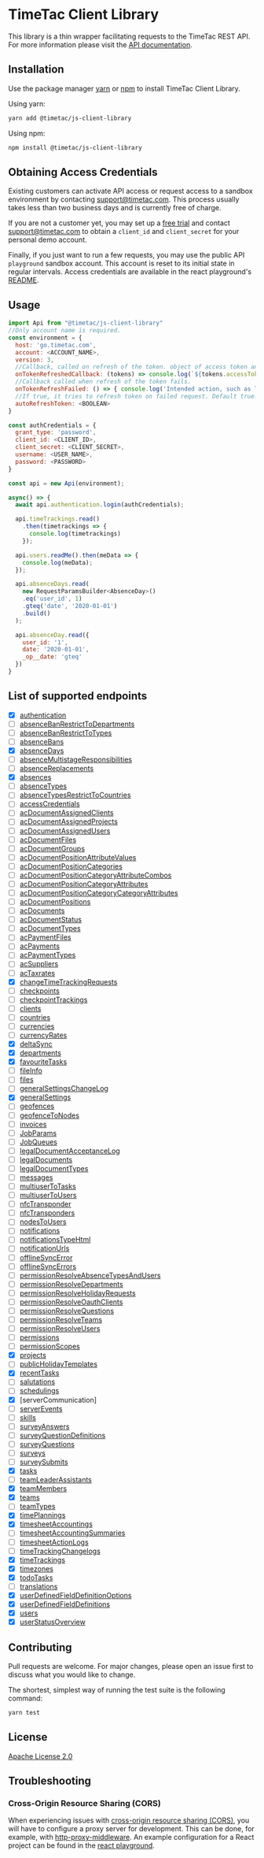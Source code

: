 # TimeTac Client Library

This library is a thin wrapper facilitating requests to the TimeTac REST API.
For more information please visit the
[API documentation](https://api.timetac.com/).

## Installation

Use the package manager [yarn](https://classic.yarnpkg.com/en/docs/cli/link/) or [npm](https://www.npmjs.com/) to install TimeTac Client Library.

Using yarn:

```bash
yarn add @timetac/js-client-library
```

Using npm:

```bash
npm install @timetac/js-client-library
```

## Obtaining Access Credentials

Existing customers can activate API access or request access to a sandbox
environment by contacting support@timetac.com. This process usually takes less
than two business days and is currently free of charge.

If you are not a customer yet, you may set up a
[free trial](https://www.timetac.com/en/free-trial/) and contact
support@timetac.com to obtain a `client_id` and `client_secret` for your
personal demo account.

Finally, if you just want to run a few requests, you may use the public API
`playground` sandbox account. This account is reset to its initial state in
regular intervals. Access credentials are available in the react playground's
[README](https://github.com/TimeTac/react-playground#timetac-playground).

## Usage

```javascript
import Api from "@timetac/js-client-library"
//Only account name is required.
const environment = {
  host: 'go.timetac.com',
  account: <ACCOUNT_NAME>,
  version: 3,
  //Callback, called on refresh of the token. object of access token and refresh {accessToken, refreshTOken}  token are passed as parameter
  onTokenRefreshedCallback: (tokens) => console.log(`${tokens.accessToken} ${tokens.refreshToken}`),
  //Callback called when refresh of the token fails.
  onTokenRefreshFailed: () => { console.log('Intended action, such as logout')},
  //If true, it tries to refresh token on failed request. Default true.
  autoRefreshToken: <BOOLEAN>
}

const authCredentials = {
  grant_type: 'password',
  client_id: <CLIENT_ID>,
  client_secret: <CLIENT_SECRET>,
  username: <USER_NAME>,
  password: <PASSWORD>
}

const api = new Api(environment);

async() => {
  await api.authentication.login(authCredentials);

  api.timeTrackings.read()
    .then(timetrackings => {
      console.log(timetrackings)
    });

  api.users.readMe().then(meData => {
    console.log(meData);
  });

  api.absenceDays.read(
    new RequestParamsBuilder<AbsenceDay>()
    .eq('user_id', 1)
    .gteq('date', '2020-01-01')
    .build()
  );

  api.absenceDay.read({
    user_id: '1',
    date: '2020-01-01',
    _op__date: 'gteq'
  })
}
```

## List of supported endpoints

- [x] [authentication](https://api.timetac.com/doc/v3#tag/authentication)
- [ ] [absenceBanRestrictToDepartments](https://api.timetac.com/doc/v3#tag/absenceBanRestrictToDepartments)
- [ ] [absenceBanRestrictToTypes](https://api.timetac.com/doc/v3#tag/absenceBanRestrictToTypes)
- [ ] [absenceBans](https://api.timetac.com/doc/v3#tag/absenceBans)
- [x] [absenceDays](https://api.timetac.com/doc/v3#tag/absenceDays)
- [ ] [absenceMultistageResponsibilities](https://api.timetac.com/doc/v3#tag/absenceMultistageResponsibilities)
- [ ] [absenceReplacements](https://api.timetac.com/doc/v3#tag/absenceReplacements)
- [x] [absences](https://api.timetac.com/doc/v3#tag/absences)
- [ ] [absenceTypes](https://api.timetac.com/doc/v3#tag/absenceTypes)
- [ ] [absenceTypesRestrictToCountries](https://api.timetac.com/doc/v3#tag/absenceTypesRestrictToCountries)
- [ ] [accessCredentials](https://api.timetac.com/doc/v3#tag/accessCredentials)
- [ ] [acDocumentAssignedClients](https://api.timetac.com/doc/v3#tag/acDocumentAssignedClients)
- [ ] [acDocumentAssignedProjects](https://api.timetac.com/doc/v3#tag/acDocumentAssignedProjects)
- [ ] [acDocumentAssignedUsers](https://api.timetac.com/doc/v3#tag/acDocumentAssignedUsers)
- [ ] [acDocumentFiles](https://api.timetac.com/doc/v3#tag/acDocumentFiles)
- [ ] [acDocumentGroups](https://api.timetac.com/doc/v3#tag/acDocumentGroups)
- [ ] [acDocumentPositionAttributeValues](https://api.timetac.com/doc/v3#tag/acDocumentPositionAttributeValues)
- [ ] [acDocumentPositionCategories](https://api.timetac.com/doc/v3#tag/acDocumentPositionCategories)
- [ ] [acDocumentPositionCategoryAttributeCombos](https://api.timetac.com/doc/v3#tag/acDocumentPositionCategoryAttributeCombos)
- [ ] [acDocumentPositionCategoryAttributes](https://api.timetac.com/doc/v3#tag/acDocumentPositionCategoryAttributes)
- [ ] [acDocumentPositionCategoryCategoryAttributes](https://api.timetac.com/doc/v3#tag/acDocumentPositionCategoryCategoryAttributes)
- [ ] [acDocumentPositions](https://api.timetac.com/doc/v3#tag/acDocumentPositions)
- [ ] [acDocuments](https://api.timetac.com/doc/v3#tag/acDocuments)
- [ ] [acDocumentStatus](https://api.timetac.com/doc/v3#tag/acDocumentStatus)
- [ ] [acDocumentTypes](https://api.timetac.com/doc/v3#tag/acDocumentTypes)
- [ ] [acPaymentFiles](https://api.timetac.com/doc/v3#tag/acPaymentFiles)
- [ ] [acPayments](https://api.timetac.com/doc/v3#tag/acPayments)
- [ ] [acPaymentTypes](https://api.timetac.com/doc/v3#tag/acPaymentTypes)
- [ ] [acSuppliers](https://api.timetac.com/doc/v3#tag/acSuppliers)
- [ ] [acTaxrates](https://api.timetac.com/doc/v3#tag/acTaxrates)
- [x] [changeTimeTrackingRequests](https://api.timetac.com/doc/v3#tag/changeTimeTrackingRequests)
- [ ] [checkpoints](https://api.timetac.com/doc/v3#tag/checkpoints)
- [ ] [checkpointTrackings](https://api.timetac.com/doc/v3#tag/checkpointTrackings)
- [ ] [clients](https://api.timetac.com/doc/v3#tag/clients)
- [ ] [countries](https://api.timetac.com/doc/v3#tag/countries)
- [ ] [currencies](https://api.timetac.com/doc/v3#tag/currencies)
- [ ] [currencyRates](https://api.timetac.com/doc/v3#tag/currencyRates)
- [x] [deltaSync](https://api.timetac.com/doc/v3#tag/deltaSync)
- [x] [departments](https://api.timetac.com/doc/v3#tag/departments)
- [x] [favouriteTasks](https://api.timetac.com/doc/v3#tag/favouriteTasks)
- [ ] [fileInfo](https://api.timetac.com/doc/v3#tag/fileInfo)
- [ ] [files](https://api.timetac.com/doc/v3#tag/files)
- [ ] [generalSettingsChangeLog](https://api.timetac.com/doc/v3#tag/generalSettingsChangeLog)
- [x] [generalSettings](https://api.timetac.com/doc/v3#tag/generalSettings)
- [ ] [geofences](https://api.timetac.com/doc/v3#tag/geofences)
- [ ] [geofenceToNodes](https://api.timetac.com/doc/v3#tag/geofenceToNodes)
- [ ] [invoices](https://api.timetac.com/doc/v3#tag/invoices)
- [ ] [JobParams](https://api.timetac.com/doc/v3#tag/JobParams)
- [ ] [JobQueues](https://api.timetac.com/doc/v3#tag/JobQueues)
- [ ] [legalDocumentAcceptanceLog](https://api.timetac.com/doc/v3#tag/legalDocumentAcceptanceLog)
- [ ] [legalDocuments](https://api.timetac.com/doc/v3#tag/legalDocuments)
- [ ] [legalDocumentTypes](https://api.timetac.com/doc/v3#tag/legalDocumentTypes)
- [ ] [messages](https://api.timetac.com/doc/v3#tag/messages)
- [ ] [multiuserToTasks](https://api.timetac.com/doc/v3#tag/multiuserToTasks)
- [ ] [multiuserToUsers](https://api.timetac.com/doc/v3#tag/multiuserToUsers)
- [ ] [nfcTransponder](https://api.timetac.com/doc/v3#tag/nfcTransponder)
- [ ] [nfcTransponders](https://api.timetac.com/doc/v3#tag/nfcTransponders)
- [ ] [nodesToUsers](https://api.timetac.com/doc/v3#tag/nodesToUsers)
- [ ] [notifications](https://api.timetac.com/doc/v3#tag/notifications)
- [ ] [notificationsTypeHtml](https://api.timetac.com/doc/v3#tag/notificationsTypeHtml)
- [ ] [notificationUrls](https://api.timetac.com/doc/v3#tag/notificationUrls)
- [ ] [offlineSyncError](https://api.timetac.com/doc/v3#tag/offlineSyncError)
- [ ] [offlineSyncErrors](https://api.timetac.com/doc/v3#tag/offlineSyncErrors)
- [ ] [permissionResolveAbsenceTypesAndUsers](https://api.timetac.com/doc/v3#tag/permissionResolveAbsenceTypesAndUsers)
- [ ] [permissionResolveDepartments](https://api.timetac.com/doc/v3#tag/permissionResolveDepartments)
- [ ] [permissionResolveHolidayRequests](https://api.timetac.com/doc/v3#tag/permissionResolveHolidayRequests)
- [ ] [permissionResolveOauthClients](https://api.timetac.com/doc/v3#tag/permissionResolveOauthClients)
- [ ] [permissionResolveQuestions](https://api.timetac.com/doc/v3#tag/permissionResolveQuestions)
- [ ] [permissionResolveTeams](https://api.timetac.com/doc/v3#tag/permissionResolveTeams)
- [ ] [permissionResolveUsers](https://api.timetac.com/doc/v3#tag/permissionResolveUsers)
- [ ] [permissions](https://api.timetac.com/doc/v3#tag/permissions)
- [ ] [permissionScopes](https://api.timetac.com/doc/v3#tag/permissionScopes)
- [x] [projects](https://api.timetac.com/doc/v3#tag/projects)
- [ ] [publicHolidayTemplates](https://api.timetac.com/doc/v3#tag/PublicHolidayTemplates)
- [x] [recentTasks](https://api.timetac.com/doc/v3#tag/recentTasks)
- [ ] [salutations](https://api.timetac.com/doc/v3#tag/salutations)
- [ ] [schedulings](https://api.timetac.com/doc/v3#tag/schedulings)
- [x] [serverCommunication]
- [ ] [serverEvents](https://api.timetac.com/doc/v3#tag/serverEvents)
- [ ] [skills](https://api.timetac.com/doc/v3#tag/skills)
- [ ] [surveyAnswers](https://api.timetac.com/doc/v3#tag/surveyAnswers)
- [ ] [surveyQuestionDefinitions](https://api.timetac.com/doc/v3#tag/surveyQuestionDefinitions)
- [ ] [surveyQuestions](https://api.timetac.com/doc/v3#tag/surveyQuestions)
- [ ] [surveys](https://api.timetac.com/doc/v3#tag/surveys)
- [ ] [surveySubmits](https://api.timetac.com/doc/v3#tag/surveySubmits)
- [x] [tasks](https://api.timetac.com/doc/v3#tag/tasks)
- [ ] [teamLeaderAssistants](https://api.timetac.com/doc/v3#tag/teamLeaderAssistants)
- [x] [teamMembers](https://api.timetac.com/doc/v3#tag/teamMembers)
- [x] [teams](https://api.timetac.com/doc/v3#tag/teams)
- [ ] [teamTypes](https://api.timetac.com/doc/v3#tag/teamTypes)
- [x] [timePlannings](https://api.timetac.com/doc/v3#tag/timePlannings)
- [x] [timesheetAccountings](https://api.timetac.com/doc/v3#tag/timesheetAccountings)
- [ ] [timesheetAccountingSummaries](https://api.timetac.com/doc/v3#tag/timesheetAccountingSummaries)
- [ ] [timesheetActionLogs](https://api.timetac.com/doc/v3#tag/timesheetActionLogs)
- [ ] [timeTrackingChangelogs](https://api.timetac.com/doc/v3#tag/timeTrackingChangelogs)
- [x] [timeTrackings](https://api.timetac.com/doc/v3#tag/timeTrackings)
- [x] [timezones](https://api.timetac.com/doc/v3#tag/timezones)
- [x] [todoTasks](https://api.timetac.com/doc/v3#tag/todoTasks)
- [ ] [translations](https://api.timetac.com/doc/v3#tag/translations)
- [x] [userDefinedFieldDefinitionOptions](https://api.timetac.com/doc/v3#tag/userDefinedFieldDefinitionOptions)
- [x] [userDefinedFieldDefinitions](https://api.timetac.com/doc/v3#tag/userDefinedFieldDefinitions)
- [x] [users](https://api.timetac.com/doc/v3#tag/users)
- [x] [userStatusOverview](https://api.timetac.com/doc/v3#tag/userStatusOverview)

## Contributing

Pull requests are welcome. For major changes, please open an issue first to discuss what you would like to change.

The shortest, simplest way of running the test suite is the following command:

```bash
yarn test
```

## License

[Apache License 2.0](https://choosealicense.com/licenses/apache-2.0/)

## Troubleshooting

### Cross-Origin Resource Sharing (CORS)

When experiencing issues with
[cross-origin resource sharing (CORS)](https://en.wikipedia.org/wiki/Cross-origin_resource_sharing),
you will have to configure a proxy server for development.
This can be done, for example, with
[http-proxy-middleware](https://www.npmjs.com/package/http-proxy-middleware).
An example configuration for a React project can be found in
the [react playground](https://github.com/TimeTac/react-playground#proxy).
